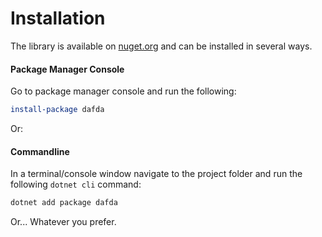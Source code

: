 # Installation

The library is available on [nuget.org](https://www.nuget.org/packages/dafda/) and can be installed in several ways.

#### Package Manager Console

Go to package manager console and run the following:

```powershell
install-package dafda
```

Or:

#### Commandline

In a terminal/console window navigate to the project folder and run the following `dotnet cli` command:

```sh
dotnet add package dafda
```

Or... Whatever you prefer.

